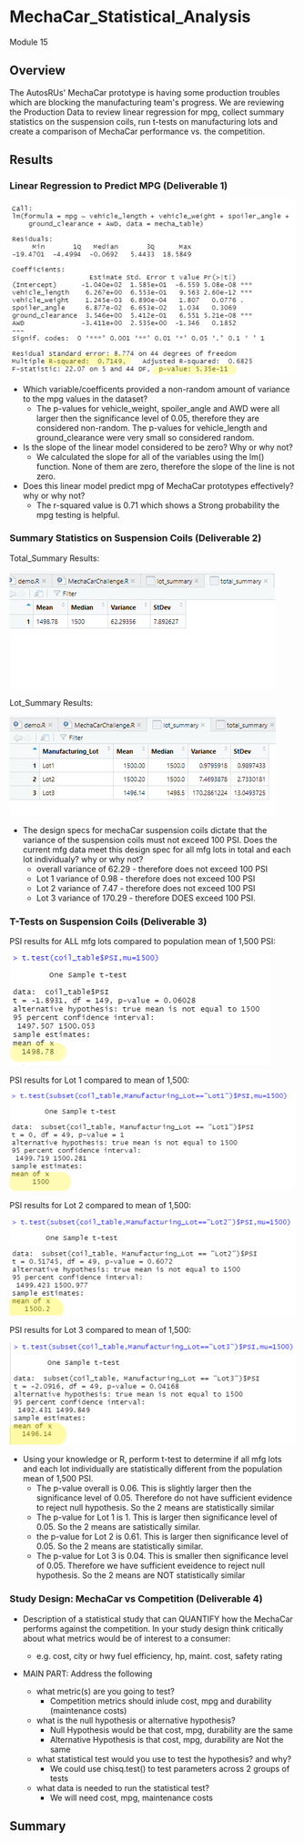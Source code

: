 # MechaCar_Statistical_Analysis
Module 15

## Overview
The AutosRUs' MechaCar prototype is having some production troubles which are blocking the manufacturing team's progress.  We are reviewing the Production Data to review linear regression for mpg, collect summary statistics on the suspension coils, run t-tests on manufacturing lots and create a comparison of MechaCar performance vs. the competition.

## Results
### Linear Regression to Predict MPG (Deliverable 1)

![linear](https://github.com/ckbauman/MechaCar_Statistical_Analysis/blob/main/linear.png)

- Which variable/coefficents provided a non-random amount of variance to the mpg values in the dataset?
    - The p-values for vehicle_weight, spoiler_angle and AWD were all larger then the significance level of 0.05, therefore they are considered non-random.  The p-values for vehicle_length and ground_clearance were very small so considered random.
- Is the slope of the linear model considered to be zero? Why or why not?  
    - We calculated the slope for all of the variables using the lm() function.  None of them are zero, therefore the slope of the line is not zero.
- Does this linear model predict mpg of MechaCar prototypes effectively? why or why not?
    - The r-squared value is 0.71 which shows a Strong probability the mpg testing is helpful.

### Summary Statistics on Suspension Coils (Deliverable 2)

Total_Summary Results:

![total_sum](https://github.com/ckbauman/MechaCar_Statistical_Analysis/blob/main/total_sum.png)


Lot_Summary Results:

![lot_sum](https://github.com/ckbauman/MechaCar_Statistical_Analysis/blob/main/lot_sum.png)

- The design specs for mechaCar suspension coils dictate that the variance of the suspension coils must not exceed 100 PSI.  Does the current mfg data meet this design spec for all mfg lots in total and each lot individualy? why or why not?
    - overall variance of 62.29 - therefore does not exceed 100 PSI
    - Lot 1 variance of 0.98 - therefore does not exceed 100 PSI
    - Lot 2 variance of 7.47 - therefore does not exceed 100 PSI
    - Lot 3 variance of 170.29 - therefore DOES exceed 100 PSI.

### T-Tests on Suspension Coils (Deliverable 3)

PSI results for ALL mfg lots compared to population mean of 1,500 PSI:

![all_ttest](https://github.com/ckbauman/MechaCar_Statistical_Analysis/blob/main/all_ttest.png)

PSI results for Lot 1 compared to mean of 1,500:

![lot1_ttest](https://github.com/ckbauman/MechaCar_Statistical_Analysis/blob/main/lot1_ttest.png)

PSI results for Lot 2 compared to mean of 1,500:

![lot2_ttest](https://github.com/ckbauman/MechaCar_Statistical_Analysis/blob/main/lot2_ttest.png)

PSI results for Lot 3 compared to mean of 1,500:

![lot3_ttest](https://github.com/ckbauman/MechaCar_Statistical_Analysis/blob/main/lot3_ttest.png)

- Using your knowledge or R, perform t-test to determine if all mfg lots and each lot individually are statistically different from the population mean of 1,500 PSI.
    - The p-value overall is 0.06.  This is slightly larger then the significance level of 0.05. Therefore do not have sufficient evidence to reject null hypothesis.  So the 2 means are statistically similar
    - The p-value for Lot 1 is 1.  This is larger then significance level of 0.05.  So the 2 means are satistically similar.
    - the p-value for Lot 2 is 0.61.  This is larger then significance level of 0.05.  So the 2 means are statistically similar.
    - The p-value for Lot 3 is 0.04. This is smaller then significance level of 0.05.  Therefore we have sufficient eveidence to reject null hypothesis.  So the 2 means are NOT statistically similar

### Study Design: MechaCar vs Competition (Deliverable 4)
- Description of a statistical study that can QUANTIFY how the MechaCar performs against the competition. In your study design think critically about what metrics would be of interest to a consumer:
    - e.g. cost, city or hwy fuel efficiency, hp, maint. cost, safety rating

- MAIN PART:  Address the following
    - what metric(s) are you going to test?
        - Competition metrics should inlude cost, mpg and durability (maintenance costs)
    - what is the null hypothesis or alternative hypothesis?
        - Null Hypothesis would be that cost, mpg, durability are the same
        - Alternative Hypothesis is that cost, mpg, durability are Not the same
    - what statistical test would you use to test the hypothesis? and why?
        - We could use chisq.test() to test parameters across 2 groups of tests
    - what data is needed to run the statistical test?
        - We will need cost, mpg, maintenance costs

## Summary

